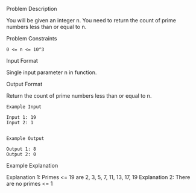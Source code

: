 Problem Description

You will be given an integer n. You need to return the count of prime numbers less than or equal to n.


Problem Constraints

    0 <= n <= 10^3


Input Format

Single input parameter n in function.


Output Format

Return the count of prime numbers less than or equal to n.


    Example Input
    
    Input 1: 19
    Input 2: 1
    
    
    Example Output
    
    Output 1: 8
    Output 2: 0


Example Explanation

Explanation 1: Primes <= 19 are 2, 3, 5, 7, 11, 13, 17, 19
Explanation 2: There are no primes <= 1 